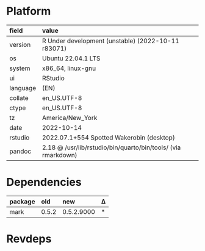 # Platform

|field    |value                                                         |
|:--------|:-------------------------------------------------------------|
|version  |R Under development (unstable) (2022-10-11 r83071)            |
|os       |Ubuntu 22.04.1 LTS                                            |
|system   |x86_64, linux-gnu                                             |
|ui       |RStudio                                                       |
|language |(EN)                                                          |
|collate  |en_US.UTF-8                                                   |
|ctype    |en_US.UTF-8                                                   |
|tz       |America/New_York                                              |
|date     |2022-10-14                                                    |
|rstudio  |2022.07.1+554 Spotted Wakerobin (desktop)                     |
|pandoc   |2.18 @ /usr/lib/rstudio/bin/quarto/bin/tools/ (via rmarkdown) |

# Dependencies

|package |old   |new        |Δ  |
|:-------|:-----|:----------|:--|
|mark    |0.5.2 |0.5.2.9000 |*  |

# Revdeps

